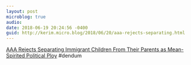 ```yaml
---
layout: post
microblog: true
audio: 
date: 2018-06-19 20:24:56 -0400
guid: http://kerim.micro.blog/2018/06/20/aaa-rejects-separating.html
---
```

[AAA Rejects Separating Immigrant Children From Their Parents as Mean-Spirited Political Ploy](http://www.americananthro.org/ParticipateAndAdvocate/AdvocacyDetail.aspx?ItemNumber=22965&navItemNumber=659) #dendum 

